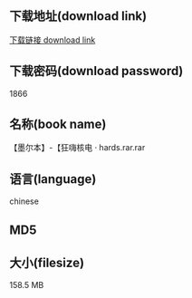 ## 下载地址(download link)
[下载链接 download link](https://tutu365.netlify.app/?s=%E3%80%90%E5%A2%A8%E5%B0%94%E6%9C%AC%E3%80%91-%E3%80%90%E7%8B%82%E5%97%A8%E6%A0%B8%E7%94%B5+%C2%B7+hards.rar)

## 下载密码(download password)
1866

## 名称(book name)
【墨尔本】-【狂嗨核电 · hards.rar.rar

## 语言(language)
chinese

## MD5


## 大小(filesize)
158.5 MB
